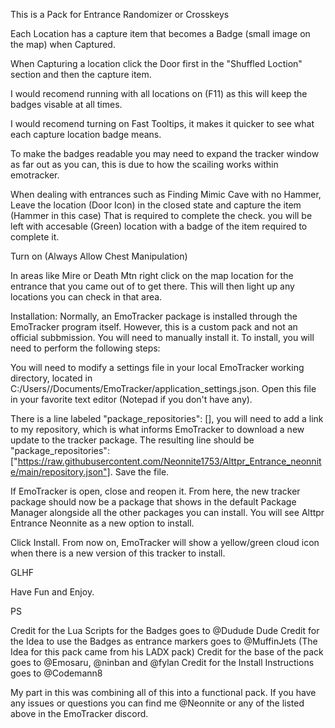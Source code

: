 This is a Pack for Entrance Randomizer or Crosskeys

Each Location has a capture item that becomes a Badge (small image on the map) when Captured.

When Capturing a location click the Door first in the "Shuffled Loction" section and then the capture item.

I would recomend running with all locations on (F11) as this will keep the badges visable at all times.

I would recomend turning on Fast Tooltips, it makes it quicker to see what each capture location badge means.

To make the badges readable you may need to expand the tracker window as far out as you can, this is due to how the scailing works within emotracker.

When dealing with entrances such as Finding Mimic Cave with no Hammer, Leave the location (Door Icon) in the closed state and capture the item (Hammer in this case) That is required to complete the check. you will be left with accesable (Green) location with a badge of the item required to complete it.

Turn on (Always Allow Chest Manipulation) 

In areas like Mire or Death Mtn right click on the map location for the entrance that you came out of to get there. This will then light up any locations you can check in that area.

Installation:
Normally, an EmoTracker package is installed through the EmoTracker program itself. However, this is a custom pack and not an official subbmission. You will need to manually install it. To install, you will need to perform the following steps:

You will need to modify a settings file in your local EmoTracker working directory, located in C:/Users/<user>/Documents/EmoTracker/application_settings.json. Open this file in your favorite text editor (Notepad if you don't have any).

There is a line labeled "package_repositories": [], you will need to add a link to my repository, which is what informs EmoTracker to download a new update to the tracker package. The resulting line should be "package_repositories": ["https://raw.githubusercontent.com/Neonnite1753/Alttpr_Entrance_neonnite/main/repository.json"]. Save the file.

If EmoTracker is open, close and reopen it. From here, the new tracker package should now be a package that shows in the default Package Manager alongside all the other packages you can install. You will see Alttpr Entrance Neonnite as a new option to install.

Click Install. From now on, EmoTracker will show a yellow/green cloud icon when there is a new version of this tracker to install.

GLHF


Have Fun and Enjoy.


PS

Credit for the Lua Scripts for the Badges goes to @Dudude Dude
Credit for the Idea to use the Badges as entrance markers goes to @MuffinJets (The Idea for this pack came from his LADX pack)
Credit for the base of the pack goes to @Emosaru, @ninban and @fylan
Credit for the Install Instructions goes to @Codemann8


My part in this was combining all of this into a functional pack.
If you have any issues or questions you can find me @Neonnite or any of the listed above in the EmoTracker discord.
